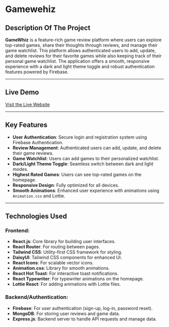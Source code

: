 # Gamewehiz

## Description Of The Project

**GameWhiz** is a feature-rich game review platform where users can explore top-rated games, share their thoughts through reviews, and manage their game watchlist. This platform allows authenticated users to add, update, and delete reviews for their favorite games while also keeping track of their personal game watchlist. The application offers a smooth, responsive experience with a dark and light theme toggle and robust authentication features powered by Firebase.

---

## Live Demo
[Visit the Live Website](https://gamewhiz-54611.web.app/) 

---


## Key Features
- **User Authentication**: Secure login and registration system using Firebase Authentication.
- **Review Management**: Authenticated users can add, update, and delete their game reviews.
- **Game Watchlist**: Users can add games to their personalized watchlist.
- **Dark/Light Theme Toggle**: Seamless switch between dark and light modes.
- **Highest Rated Games**: Users can see top-rated games on the homepage.
- **Responsive Design**: Fully optimized for all devices.
- **Smooth Animations**: Enhanced user experience with animations using `Animation.css` and Lottie.

---

## Technologies Used
### Frontend:
- **React.js**: Core library for building user interfaces.
- **React Router**: For routing between pages.
- **Tailwind CSS**: Utility-first CSS framework for styling.
- **DaisyUI**: Tailwind CSS components for enhanced UI.
- **React Icons**: For scalable vector icons.
- **Animation.css**: Library for smooth animations.
- **React Hot Toast**: For interactive toast notifications.
- **React Typewriter**: For typewriter animations on the homepage.
- **Lottie React**: For adding animations with Lottie files.

### Backend/Authentication:
- **Firebase**: For user authentication (sign-up, log-in, password reset).
- **MongoDB**: For storing user reviews and game data.
- **Express.js**: Backend server to handle API requests and manage data.
